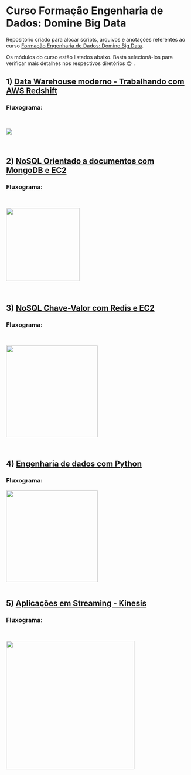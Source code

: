 # Curso Formação Engenharia de Dados: Domine Big Data

Repositório criado para alocar scripts, arquivos e anotações referentes ao curso [Formação Engenharia de Dados: Domine Big Data](https://www.udemy.com/course/engenheiro-de-dados/). <br>

Os módulos do curso estão listados abaixo. Basta selecioná-los para verificar mais detalhes nos respectivos diretórios :blush: .<br>

## 1) [Data Warehouse moderno - Trabalhando com AWS Redshift](https://github.com/micvet/curso-eng-dados-fa/tree/main/dw-redshift)

### Fluxograma:<br>
<br><div align='left'>
   <img src='https://github.com/micvet/curso-eng-dados-fa/assets/86981990/42e3601e-fdbc-43e0-b701-5d69f09ab7b8'>
<div/><br>


## 2) [NoSQL Orientado a documentos com MongoDB e EC2](https://github.com/micvet/curso-eng-dados-fa/tree/main/mongodb-ec2)

### Fluxograma:<br>

<br><div align='left'>
   <img src='https://github.com/micvet/curso-eng-dados-fa/assets/86981990/6d525db0-5b83-412e-913b-5cfd82823b0b' height='200'>
<div/><br>

## 3) [NoSQL Chave-Valor com Redis e EC2](https://github.com/micvet/curso-eng-dados-fa/tree/main/redis-ec2)

### Fluxograma: <br>

<br><div align='left'>
   <img src='https://github.com/micvet/curso-eng-dados-fa/assets/86981990/32775b0c-d6c2-4f0e-a055-b3671291c4ee' height='250'>
<div/><br>

## 4) [Engenharia de dados com Python](https://github.com/micvet/curso-eng-dados-fa/tree/main/de-python)

### Fluxograma:  <br> 
<div align='left'>
   <img src='https://github.com/micvet/curso-eng-dados-fa/assets/86981990/93742217-1f62-456b-9946-088c796a62d7' height='250'/>
<div/><br> 

## 5) [Aplicações em Streaming - Kinesis](https://github.com/micvet/curso-eng-dados-fa/tree/main/app-streaming-kinesis)

### Fluxograma: <br>

<br><div align='left'>
   <img src='https://github.com/micvet/curso-eng-dados-fa/assets/86981990/cda4fa22-444d-4e89-ac36-c9d3ac83ef2b' height='350'>
<div/><br>



